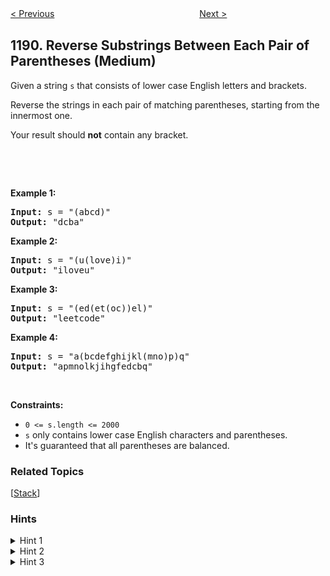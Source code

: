 <!--|This file generated by command(leetcode description); DO NOT EDIT.    |-->
<!--+----------------------------------------------------------------------+-->
<!--|@author    Openset <openset.wang@gmail.com>                           |-->
<!--|@link      https://github.com/openset                                 |-->
<!--|@home      https://github.com/openset/leetcode                        |-->
<!--+----------------------------------------------------------------------+-->

[< Previous](https://github.com/openset/leetcode/tree/master/problems/maximum-number-of-balloons "Maximum Number of Balloons")
　　　　　　　　　　　　　　　　
[Next >](https://github.com/openset/leetcode/tree/master/problems/k-concatenation-maximum-sum "K-Concatenation Maximum Sum")

## 1190. Reverse Substrings Between Each Pair of Parentheses (Medium)

<p>Given a string <code>s</code> that consists of lower case English letters and brackets.&nbsp;</p>

<p>Reverse the strings&nbsp;in each&nbsp;pair of matching parentheses, starting&nbsp;from the innermost one.</p>

<p>Your result should <strong>not</strong> contain any bracket.</p>

<p>&nbsp;</p>

<p>&nbsp;</p>
<p><strong>Example 1:</strong></p>

<pre>
<strong>Input:</strong> s = &quot;(abcd)&quot;
<strong>Output:</strong> &quot;dcba&quot;
</pre>

<p><strong>Example 2:</strong></p>

<pre>
<strong>Input:</strong> s = &quot;(u(love)i)&quot;
<strong>Output:</strong> &quot;iloveu&quot;
</pre>

<p><strong>Example 3:</strong></p>

<pre>
<strong>Input:</strong> s = &quot;(ed(et(oc))el)&quot;
<strong>Output:</strong> &quot;leetcode&quot;
</pre>

<p><strong>Example 4:</strong></p>

<pre>
<strong>Input:</strong> s = &quot;a(bcdefghijkl(mno)p)q&quot;
<strong>Output:</strong> &quot;apmnolkjihgfedcbq&quot;
</pre>

<p>&nbsp;</p>
<p><strong>Constraints:</strong></p>

<ul>
	<li><code>0 &lt;= s.length &lt;= 2000</code></li>
	<li><code>s</code> only contains lower case English characters and parentheses.</li>
	<li>It&#39;s guaranteed that all parentheses are balanced.</li>
</ul>

### Related Topics
  [[Stack](https://github.com/openset/leetcode/tree/master/tag/stack/README.md)]

### Hints
<details>
<summary>Hint 1</summary>
Find all brackets in the string.
</details>

<details>
<summary>Hint 2</summary>
Does the order of the reverse matter ?
</details>

<details>
<summary>Hint 3</summary>
The order does not matter.
</details>
